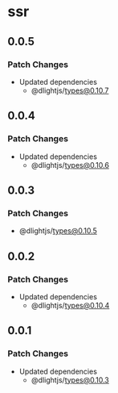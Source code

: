 # ssr

## 0.0.5

### Patch Changes

- Updated dependencies
  - @dlightjs/types@0.10.7

## 0.0.4

### Patch Changes

- Updated dependencies
  - @dlightjs/types@0.10.6

## 0.0.3

### Patch Changes

- @dlightjs/types@0.10.5

## 0.0.2

### Patch Changes

- Updated dependencies
  - @dlightjs/types@0.10.4

## 0.0.1

### Patch Changes

- Updated dependencies
  - @dlightjs/types@0.10.3
